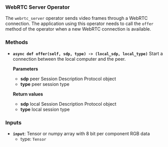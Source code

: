 ### WebRTC Server Operator

The `webrtc_server` operator sends video frames through a WebRTC connection. The application using this operator needs to call the `offer` method of the operator when a new WebRTC connection is available.

### Methods

- **`async def offer(self, sdp, type) -> (local_sdp, local_type)`**
  Start a connection between the local computer and the peer.

  **Parameters**
  - **sdp** peer Session Description Protocol object
  - **type** peer session type

  **Return values**
  - **sdp** local Session Description Protocol object
  - **type** local session type

### Inputs

- **`input`**: Tensor or numpy array with 8 bit per component RGB data
  - type: `Tensor`
